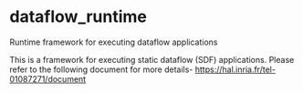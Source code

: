 # dataflow_runtime
Runtime framework for executing dataflow applications

This is a framework for executing static dataflow (SDF) applications.
Please refer to the following document for more details-
https://hal.inria.fr/tel-01087271/document
